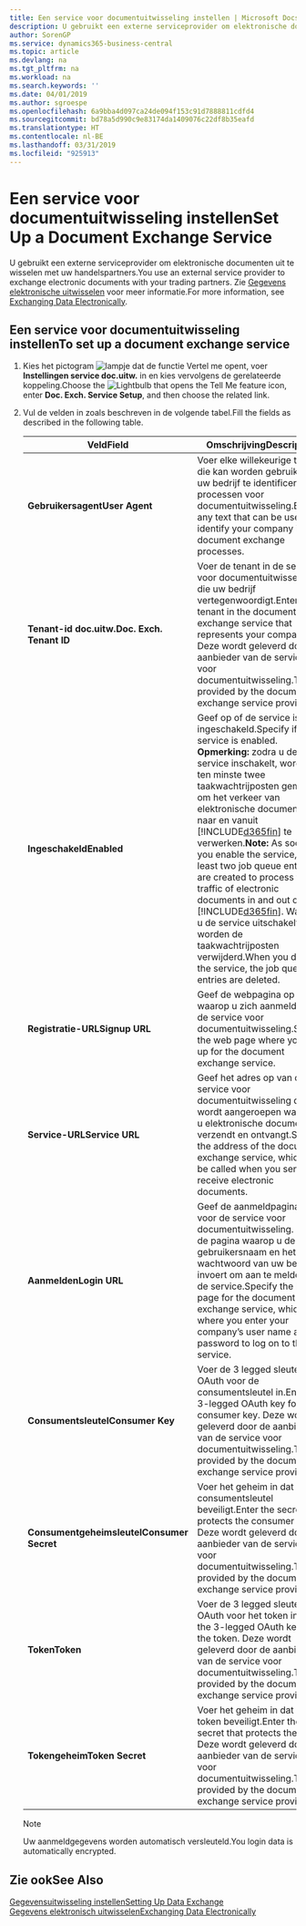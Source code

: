 ```yaml
---
title: Een service voor documentuitwisseling instellen | Microsoft Docs
description: U gebruikt een externe serviceprovider om elektronische documenten uit te wisselen met uw handelspartners.
author: SorenGP
ms.service: dynamics365-business-central
ms.topic: article
ms.devlang: na
ms.tgt_pltfrm: na
ms.workload: na
ms.search.keywords: ''
ms.date: 04/01/2019
ms.author: sgroespe
ms.openlocfilehash: 6a9bba4d097ca24de094f153c91d7888811cdfd4
ms.sourcegitcommit: bd78a5d990c9e83174da1409076c22df8b35eafd
ms.translationtype: HT
ms.contentlocale: nl-BE
ms.lasthandoff: 03/31/2019
ms.locfileid: "925913"
---
```

# <a name="set-up-a-document-exchange-service"></a><span data-ttu-id="c645f-103">Een service voor documentuitwisseling instellen</span><span class="sxs-lookup"><span data-stu-id="c645f-103">Set Up a Document Exchange Service</span></span>
<span data-ttu-id="c645f-104">U gebruikt een externe serviceprovider om elektronische documenten uit te wisselen met uw handelspartners.</span><span class="sxs-lookup"><span data-stu-id="c645f-104">You use an external service provider to exchange electronic documents with your trading partners.</span></span> <span data-ttu-id="c645f-105">Zie [Gegevens elektronische uitwisselen](across-data-exchange.md) voor meer informatie.</span><span class="sxs-lookup"><span data-stu-id="c645f-105">For more information, see [Exchanging Data Electronically](across-data-exchange.md).</span></span>  

## <a name="to-set-up-a-document-exchange-service"></a><span data-ttu-id="c645f-106">Een service voor documentuitwisseling instellen</span><span class="sxs-lookup"><span data-stu-id="c645f-106">To set up a document exchange service</span></span>  
1. <span data-ttu-id="c645f-107">Kies het pictogram ![lampje dat de functie Vertel me opent](media/ui-search/search_small.png "Vertel me wat u wilt doen"), voer **Instellingen service doc.uitw.** in en kies vervolgens de gerelateerde koppeling.</span><span class="sxs-lookup"><span data-stu-id="c645f-107">Choose the ![Lightbulb that opens the Tell Me feature](media/ui-search/search_small.png "Tell me what you want to do") icon, enter **Doc. Exch. Service Setup**, and then choose the related link.</span></span>  
2. <span data-ttu-id="c645f-108">Vul de velden in zoals beschreven in de volgende tabel.</span><span class="sxs-lookup"><span data-stu-id="c645f-108">Fill the fields as described in the following table.</span></span>  

    |<span data-ttu-id="c645f-109">Veld</span><span class="sxs-lookup"><span data-stu-id="c645f-109">Field</span></span>|<span data-ttu-id="c645f-110">Omschrijving</span><span class="sxs-lookup"><span data-stu-id="c645f-110">Description</span></span>|  
    |---------------------------------|---------------------------------------|  
    |<span data-ttu-id="c645f-111">**Gebruikersagent**</span><span class="sxs-lookup"><span data-stu-id="c645f-111">**User Agent**</span></span>|<span data-ttu-id="c645f-112">Voer elke willekeurige tekst in die kan worden gebruikt om uw bedrijf te identificeren in processen voor documentuitwisseling.</span><span class="sxs-lookup"><span data-stu-id="c645f-112">Enter any text that can be used to identify your company in document exchange processes.</span></span>|  
    |<span data-ttu-id="c645f-113">**Tenant-id doc.uitw.**</span><span class="sxs-lookup"><span data-stu-id="c645f-113">**Doc. Exch. Tenant ID**</span></span>|<span data-ttu-id="c645f-114">Voer de tenant in de service voor documentuitwisseling in die uw bedrijf vertegenwoordigt.</span><span class="sxs-lookup"><span data-stu-id="c645f-114">Enter the tenant in the document exchange service that represents your company.</span></span> <span data-ttu-id="c645f-115">Deze wordt geleverd door de aanbieder van de service voor documentuitwisseling.</span><span class="sxs-lookup"><span data-stu-id="c645f-115">This is provided by the document exchange service provider.</span></span>|  
    |<span data-ttu-id="c645f-116">**Ingeschakeld**</span><span class="sxs-lookup"><span data-stu-id="c645f-116">**Enabled**</span></span>|<span data-ttu-id="c645f-117">Geef op of de service is ingeschakeld.</span><span class="sxs-lookup"><span data-stu-id="c645f-117">Specify if the service is enabled.</span></span> <span data-ttu-id="c645f-118">**Opmerking:** zodra u de service inschakelt, worden ten minste twee taakwachtrijposten gemaakt om het verkeer van elektronische documenten naar en vanuit [!INCLUDE[d365fin](includes/d365fin_md.md)] te verwerken.</span><span class="sxs-lookup"><span data-stu-id="c645f-118">**Note:**  As soon as you enable the service, at least two job queue entries are created to process the traffic of electronic documents in and out of [!INCLUDE[d365fin](includes/d365fin_md.md)].</span></span> <span data-ttu-id="c645f-119">Wanneer u de service uitschakelt, worden de taakwachtrijposten verwijderd.</span><span class="sxs-lookup"><span data-stu-id="c645f-119">When you disable the service, the job queue entries are deleted.</span></span>|  
    |<span data-ttu-id="c645f-120">**Registratie-URL**</span><span class="sxs-lookup"><span data-stu-id="c645f-120">**Signup URL**</span></span>|<span data-ttu-id="c645f-121">Geef de webpagina op waarop u zich aanmeldt voor de service voor documentuitwisseling.</span><span class="sxs-lookup"><span data-stu-id="c645f-121">Specify the web page where you sign up for the document exchange service.</span></span>|  
    |<span data-ttu-id="c645f-122">**Service-URL**</span><span class="sxs-lookup"><span data-stu-id="c645f-122">**Service URL**</span></span>|<span data-ttu-id="c645f-123">Geef het adres op van de service voor documentuitwisseling die wordt aangeroepen wanneer u elektronische documenten verzendt en ontvangt.</span><span class="sxs-lookup"><span data-stu-id="c645f-123">Specify the address of the document exchange service, which will be called when you send and receive electronic documents.</span></span>|  
    |<span data-ttu-id="c645f-124">**Aanmelden**</span><span class="sxs-lookup"><span data-stu-id="c645f-124">**Login URL**</span></span>|<span data-ttu-id="c645f-125">Geef de aanmeldpagina op voor de service voor documentuitwisseling. Dit is de pagina waarop u de gebruikersnaam en het wachtwoord van uw bedrijf invoert om aan te melden bij de service.</span><span class="sxs-lookup"><span data-stu-id="c645f-125">Specify the logon page for the document exchange service, which is where you enter your company’s user name and password to log on to the service.</span></span>|  
    |<span data-ttu-id="c645f-126">**Consumentsleutel**</span><span class="sxs-lookup"><span data-stu-id="c645f-126">**Consumer Key**</span></span>|<span data-ttu-id="c645f-127">Voer de 3 legged sleutel voor OAuth voor de consumentsleutel in.</span><span class="sxs-lookup"><span data-stu-id="c645f-127">Enter the 3-legged OAuth key for the consumer key.</span></span> <span data-ttu-id="c645f-128">Deze wordt geleverd door de aanbieder van de service voor documentuitwisseling.</span><span class="sxs-lookup"><span data-stu-id="c645f-128">This is provided by the document exchange service provider.</span></span>|  
    |<span data-ttu-id="c645f-129">**Consumentgeheimsleutel**</span><span class="sxs-lookup"><span data-stu-id="c645f-129">**Consumer Secret**</span></span>|<span data-ttu-id="c645f-130">Voer het geheim in dat de consumentsleutel beveiligt.</span><span class="sxs-lookup"><span data-stu-id="c645f-130">Enter the secret that protects the consumer key.</span></span> <span data-ttu-id="c645f-131">Deze wordt geleverd door de aanbieder van de service voor documentuitwisseling.</span><span class="sxs-lookup"><span data-stu-id="c645f-131">This is provided by the document exchange service provider.</span></span>|  
    |<span data-ttu-id="c645f-132">**Token**</span><span class="sxs-lookup"><span data-stu-id="c645f-132">**Token**</span></span>|<span data-ttu-id="c645f-133">Voer de 3 legged sleutel voor OAuth voor het token in.</span><span class="sxs-lookup"><span data-stu-id="c645f-133">Enter the 3-legged OAuth key for the token.</span></span> <span data-ttu-id="c645f-134">Deze wordt geleverd door de aanbieder van de service voor documentuitwisseling.</span><span class="sxs-lookup"><span data-stu-id="c645f-134">This is provided by the document exchange service provider.</span></span>|  
    |<span data-ttu-id="c645f-135">**Tokengeheim**</span><span class="sxs-lookup"><span data-stu-id="c645f-135">**Token Secret**</span></span>|<span data-ttu-id="c645f-136">Voer het geheim in dat het token beveiligt.</span><span class="sxs-lookup"><span data-stu-id="c645f-136">Enter the secret that protects the token.</span></span> <span data-ttu-id="c645f-137">Deze wordt geleverd door de aanbieder van de service voor documentuitwisseling.</span><span class="sxs-lookup"><span data-stu-id="c645f-137">This is provided by the document exchange service provider.</span></span>|  

    > [!NOTE]  
    > <span data-ttu-id="c645f-138">Uw aanmeldgegevens worden automatisch versleuteld.</span><span class="sxs-lookup"><span data-stu-id="c645f-138">You login data is automatically encrypted.</span></span>

## <a name="see-also"></a><span data-ttu-id="c645f-139">Zie ook</span><span class="sxs-lookup"><span data-stu-id="c645f-139">See Also</span></span>  
[<span data-ttu-id="c645f-140">Gegevensuitwisseling instellen</span><span class="sxs-lookup"><span data-stu-id="c645f-140">Setting Up Data Exchange</span></span>](across-set-up-data-exchange.md)  
[<span data-ttu-id="c645f-141">Gegevens elektronisch uitwisselen</span><span class="sxs-lookup"><span data-stu-id="c645f-141">Exchanging Data Electronically</span></span>](across-data-exchange.md)
